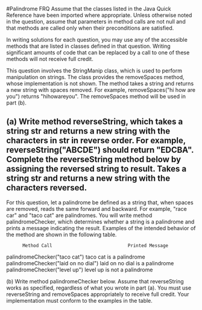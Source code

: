 
#Palindrome FRQ 
Assume that the classes listed in the Java Quick Reference have been imported where appropriate.
Unless otherwise noted in the question, assume that parameters in method calls are not null and that 
methods are called only when their preconditions are satisfied.

In writing solutions for each question, you may use any of the accessible methods that are listed in 
classes defined in that question. Writing significant amounts of code that can be replaced by a call 
to one of these methods will not receive full credit.

This question involves the StringManip class, which is used to perform manipulation on strings.
The class provides the removeSpaces method, whose implementation is not shown. The method takes a 
string and returns a new string with spaces removed. For example, removeSpaces("hi how are you") 
returns "hihowareyou". The removeSpaces method will be used in part (b).


(a) Write method reverseString, which takes a string str and returns a new string with the characters in str in 
reverse order. 
For example, reverseString("ABCDE") should return "EDCBA".
Complete the reverseString method below by assigning the reversed string to result.
Takes a string str and returns a new string with the characters reversed.
------------------------------------------------------------------------------------------------------------------------------------------------
 
For this question, let a palindrome be defined as a string that, when spaces are removed, 
reads the same forward and backward. For example, "race car" and "taco cat" are palindromes. 
You will write method palindromeChecker, which determines whether a string is a palindrome and 
prints a message indicating the result. Examples of the intended behavior of the method are shown 
in the following table.

          Method Call	                         Printed Message
 palindromeChecker("taco cat")	           taco cat is a palindrome
 palindromeChecker("laid on no dial")       laid on no dial is a palindrome
 palindromeChecker("level up")	           level up is not a palindrome
 
(b) Write method palindromeChecker below. Assume that reverseString works as specified, 
regardless of what you wrote in part (a). 
You must use reverseString and removeSpaces appropriately to receive full credit. 
Your implementation must conform to the examples in the table.
